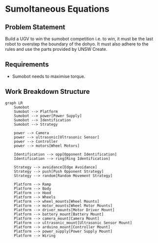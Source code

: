 # Sumoltaneous Equations

## Problem Statement

Build a UGV to win the sumobot competition i.e. to win, it must be the last robot to overstep the boundary of the dohyo. It must also adhere to the rules and use the parts provided by UNSW Create.

## Requirements

- Sumobot needs to maximise torque.

## Work Breakdown Structure

```mermaid
graph LR
    Sumobot
    Sumobot --> Platform
    Sumobot --> power[Power Supply]
    Sumobot --> Identification
    Sumobot --> Strategy

    power --> Camera
    power --> ultrasonic[Ultrasonic Sensor]
    power --> Controller
    power --> motors[Wheel Motors]

    Identification --> opp[Opponent Identification]
    Identification --> ring[Ring Identification]

    Strategy --> avoidance[Edge Avoidance]
    Strategy --> push[Push Opponent Strategy]
    Strategy --> random[Random Movement Strategy]

    Platform --> Ramp
    Platform --> Body
    Platform --> Hood
    Platform --> Wheels
    Platform --> wheel_mounts[Wheel Mounts]
    Platform --> motor_mounts[Wheel Motor Mounts]
    Platform --> driver_mounts[Motor Driver Mount]
    Platform --> battery_mount[Battery Mount]
    Platform --> camera_mount[Camera Mount]
    Platform --> ultrasonic_mount[Ultrasonic Sensor Mount]
    Platform --> arduino_mount[Controller Mount]
    Platform --> power_supply[Power Supply Mount]
    Platform --> Wiring
```
